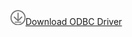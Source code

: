 ![Download](../ssms/media/download-icon.png)[Download ODBC Driver](../connect/odbc/download-odbc-driver-for-sql-server.md)
